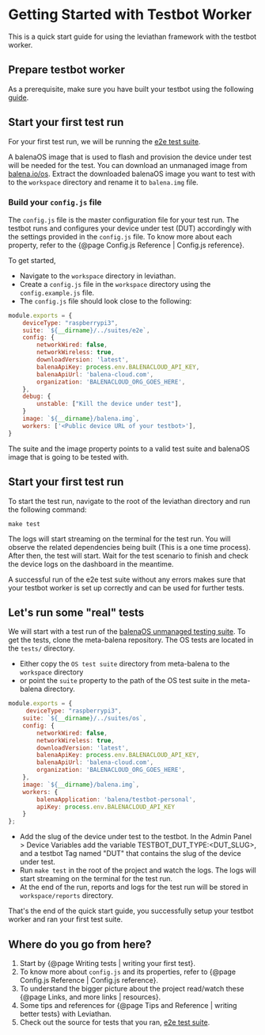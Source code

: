 # Getting Started with Testbot Worker 

This is a quick start guide for using the leviathan framework with the testbot worker. 

## Prepare testbot worker

As a prerequisite, make sure you have built your testbot using the following [guide](https://github.com/balena-io/testbot-hardware/blob/master/documentation/getting-started.md).

## Start your first test run

For your first test run, we will be running the [e2e test suite](https://github.com/balena-os/leviathan/tree/master/suites/e2e). 

A balenaOS image that is used to flash and provision the device under test will be needed for the test. You can download an unmanaged image from [balena.io/os](https://www.balena.io/os/#download). Extract the downloaded balenaOS image you want to test with to the `workspace` directory and rename it to `balena.img` file.

### Build your `config.js` file

The `config.js` file is the master configuration file for your test run. The testbot runs and configures your device under test (DUT) accordingly with the settings provided in the `config.js` file. To know more about each property, refer to the {@page Config.js Reference | Config.js reference}.

To get started, 

- Navigate to the `workspace` directory in leviathan.
- Create a `config.js` file in the `workspace` directory using the `config.example.js` file. 
- The `config.js` file should look close to the following: 

```js
module.exports = {
    deviceType: "raspberrypi3",
    suite: `${__dirname}/../suites/e2e`,
    config: {
        networkWired: false,
        networkWireless: true,
        downloadVersion: 'latest',
        balenaApiKey: process.env.BALENACLOUD_API_KEY,
        balenaApiUrl: 'balena-cloud.com',
        organization: 'BALENACLOUD_ORG_GOES_HERE',
    },
    debug: {
        unstable: ["Kill the device under test"],
    }
    image: `${__dirname}/balena.img`,
    workers: ['<Public device URL of your testbot>'],
}
```

The suite and the image property points to a valid test suite and balenaOS image that is going to be tested with. 

## Start your first test run

To start the test run, navigate to the root of the leviathan directory and run the following command:

```
make test
```

The logs will start streaming on the terminal for the test run. You will observe the related dependencies being built (This is a one time process). After then, the test will start. Wait for the test scenario to finish and check the device logs on the dashboard in the meantime. 

A successful run of the e2e test suite without any errors makes sure that your testbot worker is set up correctly and can be used for further tests.

## Let's run some "real" tests

We will start with a test run of the [balenaOS unmanaged testing suite](https://github.com/balena-os/meta-balena/tree/master/tests/suites). To get the tests, clone the meta-balena repository. The OS tests are located in the `tests/` directory.

- Either copy the `OS test suite` directory from meta-balena to the `workspace` directory 
- or point the `suite` property to the path of the OS test suite in the meta-balena directory.

```js
module.exports = {
     deviceType: "raspberrypi3",
    suite: `${__dirname}/../suites/os`,
    config: {
        networkWired: false,
        networkWireless: true,
        downloadVersion: 'latest',
        balenaApiKey: process.env.BALENACLOUD_API_KEY,
        balenaApiUrl: 'balena-cloud.com',
        organization: 'BALENACLOUD_ORG_GOES_HERE',
    },
    image: `${__dirname}/balena.img`,
    workers: {
        balenaApplication: 'balena/testbot-personal',
        apiKey: process.env.BALENACLOUD_API_KEY
    }
};
```
- Add the slug of the device under test to the testbot. In the Admin Panel > Device Variables add the variable TESTBOT_DUT_TYPE:\<DUT_SLUG\>, and a testbot Tag named "DUT" that contains the slug of the device under test.
- Run `make test` in the root of the project and watch the logs. The logs will start streaming on the terminal for the test run.
- At the end of the run, reports and logs for the test run will be stored in `workspace/reports` directory.

That's the end of the quick start guide, you successfully setup your testbot worker and ran your first test suite.

## Where do you go from here?

1. Start by {@page Writing tests | writing your first test}.
2. To know more about `config.js` and its properties, refer to {@page Config.js Reference | Config.js reference}.
3. To understand the bigger picture about the project read/watch these {@page Links, and more links | resources}.
4. Some tips and references for {@page Tips and Reference | writing better tests} with Leviathan.
5. Check out the source for tests that you ran, [e2e test suite](https://github.com/balena-os/leviathan/tree/master/suites).
